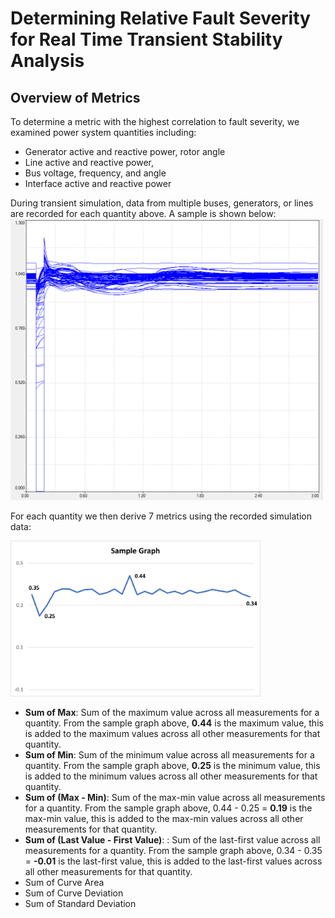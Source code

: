 # Determining Relative Fault Severity for Real Time Transient Stability Analysis
## Overview of Metrics

To determine a metric with the highest correlation to fault severity, we examined power system quantities including:
*	Generator active and reactive power, rotor angle
*	Line active and reactive power,
*	Bus voltage, frequency, and angle
*	Interface active and reactive power

During transient simulation, data from multiple buses, generators, or lines are recorded for each quantity above. A sample is shown below:
<img src="https://github.com/VictorAderinto/IEEE_Paper/blob/main/Quantity%20Measurement.png" alt="Bus Voltage Simulation Data" width="500"/>

For each quantity we then derive 7 metrics using the recorded simulation data: 

<img src="https://github.com/VictorAderinto/IEEE_Paper/blob/main/Sample%20Graph.png" width="400"/>

* **Sum of Max**: Sum of the maximum value across all measurements for a quantity. From the sample graph above, **0.44** is the maximum value, this is added to the maximum values across all other measurements for that quantity.
* **Sum of Min**: Sum of the minimum value across all measurements for a quantity. From the sample graph above, **0.25** is the minimum value, this is added to the minimum values across all other measurements for that quantity.
* **Sum of (Max - Min)**: Sum of the max-min value across all measurements for a quantity. From the sample graph above, 0.44 - 0.25 = **0.19** is the max-min value, this is added to the max-min values across all other measurements for that quantity.
* **Sum of (Last Value - First Value)**: : Sum of the last-first value across all measurements for a quantity. From the sample graph above, 0.34 - 0.35 = **-0.01**  is the last-first value, this is added to the last-first values across all other measurements for that quantity.
* Sum of Curve Area
* Sum of Curve Deviation
* Sum of Standard Deviation
